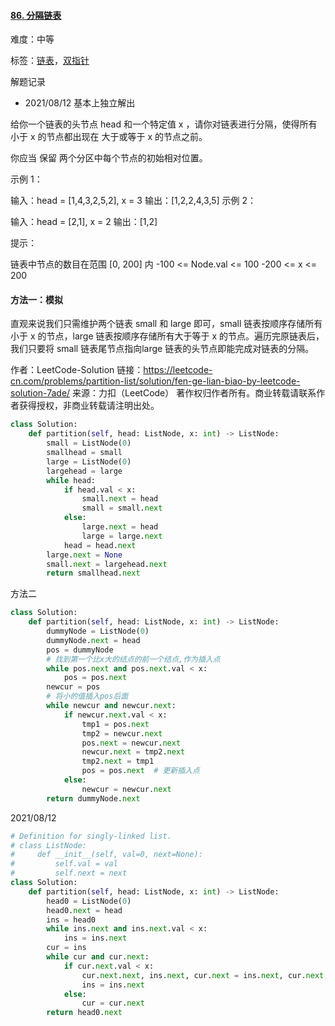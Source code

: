 #### [86. 分隔链表](https://leetcode-cn.com/problems/partition-list/)

难度：中等

标签：[链表](../Topic/链表.md)，[双指针](../Topic/双指针.md)

解题记录

- 2021/08/12 基本上独立解出

给你一个链表的头节点 head 和一个特定值 x ，请你对链表进行分隔，使得所有 小于 x 的节点都出现在 大于或等于 x 的节点之前。

你应当 保留 两个分区中每个节点的初始相对位置。

 

示例 1：


输入：head = [1,4,3,2,5,2], x = 3
输出：[1,2,2,4,3,5]
示例 2：

输入：head = [2,1], x = 2
输出：[1,2]


提示：

链表中节点的数目在范围 [0, 200] 内
-100 <= Node.val <= 100
-200 <= x <= 200

#### 方法一：模拟

直观来说我们只需维护两个链表 small 和 large 即可，small 链表按顺序存储所有小于 x 的节点，large 链表按顺序存储所有大于等于 x 的节点。遍历完原链表后，我们只要将 small 链表尾节点指向large 链表的头节点即能完成对链表的分隔。

作者：LeetCode-Solution
链接：https://leetcode-cn.com/problems/partition-list/solution/fen-ge-lian-biao-by-leetcode-solution-7ade/
来源：力扣（LeetCode）
著作权归作者所有。商业转载请联系作者获得授权，非商业转载请注明出处。

```Python
class Solution:
    def partition(self, head: ListNode, x: int) -> ListNode:
        small = ListNode(0)
        smallhead = small
        large = ListNode(0)
        largehead = large
        while head:
            if head.val < x:
                small.next = head
                small = small.next
            else:
                large.next = head
                large = large.next
            head = head.next
        large.next = None
        small.next = largehead.next
        return smallhead.next
```

方法二

```python
class Solution:
    def partition(self, head: ListNode, x: int) -> ListNode:
        dummyNode = ListNode(0)
        dummyNode.next = head
        pos = dummyNode
        # 找到第一个比x大的结点的前一个结点,作为插入点
        while pos.next and pos.next.val < x:
            pos = pos.next
        newcur = pos
        # 将小的值插入pos后面
        while newcur and newcur.next:
            if newcur.next.val < x:
                tmp1 = pos.next
                tmp2 = newcur.next
                pos.next = newcur.next
                newcur.next = tmp2.next
                tmp2.next = tmp1
                pos = pos.next  # 更新插入点
            else:
                newcur = newcur.next
        return dummyNode.next
```

2021/08/12

```python
# Definition for singly-linked list.
# class ListNode:
#     def __init__(self, val=0, next=None):
#         self.val = val
#         self.next = next
class Solution:
    def partition(self, head: ListNode, x: int) -> ListNode:
        head0 = ListNode(0)
        head0.next = head
        ins = head0
        while ins.next and ins.next.val < x:
            ins = ins.next
        cur = ins
        while cur and cur.next:
            if cur.next.val < x:
                cur.next.next, ins.next, cur.next = ins.next, cur.next, cur.next.next
                ins = ins.next
            else:
                cur = cur.next
        return head0.next

```





